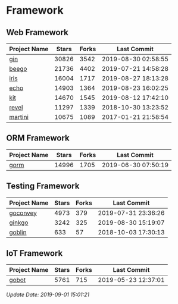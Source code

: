 # Framework

## Web Framework

| Project Name | Stars | Forks | Last Commit |
| ------------ | ----- | ----- | ----------- |
| [gin](https://github.com/gin-gonic/gin) | 30826 | 3542 | 2019-08-30 02:58:55 |
| [beego](https://github.com/astaxie/beego) | 21736 | 4402 | 2019-07-21 14:58:28 |
| [iris](https://github.com/kataras/iris) | 16004 | 1717 | 2019-08-27 18:13:28 |
| [echo](https://github.com/labstack/echo) | 14903 | 1364 | 2019-08-23 16:02:25 |
| [kit](https://github.com/go-kit/kit) | 14670 | 1545 | 2019-08-12 17:42:10 |
| [revel](https://github.com/revel/revel) | 11297 | 1339 | 2018-10-30 13:23:52 |
| [martini](https://github.com/go-martini/martini) | 10675 | 1089 | 2017-01-21 21:58:54 |

## ORM Framework

| Project Name | Stars | Forks | Last Commit |
| ------------ | ----- | ----- | ----------- |
| [gorm](https://github.com/jinzhu/gorm) | 14996 | 1705 | 2019-06-30 07:50:19 |

## Testing Framework

| Project Name | Stars | Forks | Last Commit |
| ------------ | ----- | ----- | ----------- |
| [goconvey](https://github.com/smartystreets/goconvey) | 4973 | 379 | 2019-07-31 23:36:26 |
| [ginkgo](https://github.com/onsi/ginkgo) | 3242 | 325 | 2019-08-30 15:19:07 |
| [goblin](https://github.com/franela/goblin) | 633 | 57 | 2018-10-03 17:30:13 |

## IoT Framework

| Project Name | Stars | Forks | Last Commit |
| ------------ | ----- | ----- | ----------- |
| [gobot](https://github.com/hybridgroup/gobot) | 5761 | 715 | 2019-05-23 12:37:01 |

*Update Date: 2019-09-01 15:01:21*